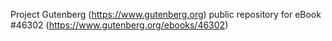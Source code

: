 Project Gutenberg (https://www.gutenberg.org) public repository for eBook #46302 (https://www.gutenberg.org/ebooks/46302)
